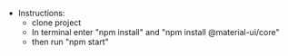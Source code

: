 - Instructions:
  - clone project
  - In terminal enter "npm install" and "npm install @material-ui/core"
  - then run "npm start"
